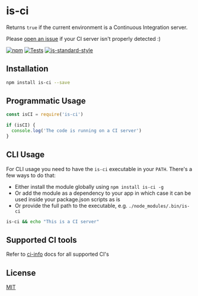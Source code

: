 # is-ci

Returns `true` if the current environment is a Continuous Integration
server.

Please [open an issue](https://github.com/watson/is-ci/issues) if your
CI server isn't properly detected :)

[![npm](https://img.shields.io/npm/v/is-ci.svg)](https://www.npmjs.com/package/is-ci)
[![Tests](https://github.com/watson/is-ci/workflows/Tests/badge.svg)](https://github.com/watson/is-ci/actions)
[![js-standard-style](https://img.shields.io/badge/code%20style-standard-brightgreen.svg?style=flat)](https://github.com/feross/standard)

## Installation

```bash
npm install is-ci --save
```

## Programmatic Usage

```js
const isCI = require('is-ci')

if (isCI) {
  console.log('The code is running on a CI server')
}
```

## CLI Usage

For CLI usage you need to have the `is-ci` executable in your `PATH`.
There's a few ways to do that:

- Either install the module globally using `npm install is-ci -g`
- Or add the module as a dependency to your app in which case it can be
  used inside your package.json scripts as is
- Or provide the full path to the executable, e.g.
  `./node_modules/.bin/is-ci`

```bash
is-ci && echo "This is a CI server"
```

## Supported CI tools

Refer to [ci-info](https://github.com/watson/ci-info#supported-ci-tools) docs for all supported CI's

## License

[MIT](LICENSE)
